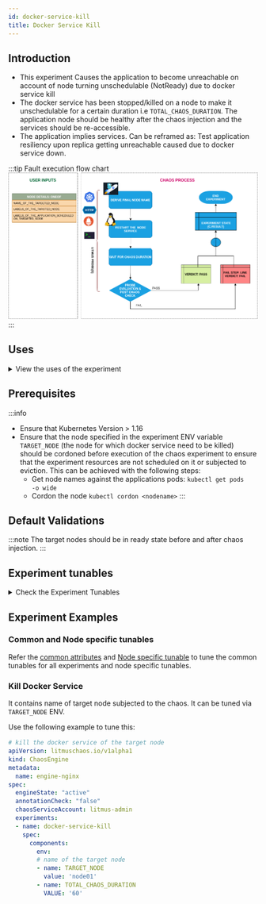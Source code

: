 ```yaml
---
id: docker-service-kill
title: Docker Service Kill
---
```


## Introduction
- This experiment Causes the application to become unreachable on account of node turning unschedulable (NotReady) due to docker service kill
- The docker service has been stopped/killed on a node to make it unschedulable for a certain duration i.e `TOTAL_CHAOS_DURATION`. The application node should be healthy after the chaos injection and the services should be re-accessible.
- The application implies services. Can be reframed as: Test application resiliency upon replica getting unreachable caused due to docker service down.

:::tip Fault execution flow chart 
![Docker Service Kill](./static/images/svc-kill.png)
:::

## Uses
<details>
<summary>View the uses of the experiment</summary>
<div>
Coming soon.
</div>
</details>

## Prerequisites
:::info
- Ensure that Kubernetes Version > 1.16
- Ensure that the node specified in the experiment ENV variable <code>TARGET_NODE</code> (the node for which docker service need to be killed) should be cordoned before execution of the chaos experiment to ensure that the experiment resources are not scheduled on it or subjected to eviction. This can be achieved with the following steps:
  - Get node names against the applications pods: <code>kubectl get pods -o wide</code>
  - Cordon the node <code>kubectl cordon &lt;nodename&gt;</code>
:::

## Default Validations
:::note
The target nodes should be in ready state before and after chaos injection.
:::

## Experiment tunables
<details>
    <summary>Check the Experiment Tunables</summary>
    <h2>Mandatory Fields</h2>
    <table>
      <tr>
        <th> Variables </th>
        <th> Description </th>
        <th> Notes </th>
      </tr>
      <tr>
        <td> TARGET_NODE </td>
        <td> Name of the target node</td>
        <td> Eg. node-1 </td>
      </tr>
      <tr>
        <td> NODE_LABEL </td>
        <td> It contains node label, which will be used to filter the target node if TARGET_NODE ENV is not set </td>
        <td> It is mutually exclusive with the TARGET_NODE ENV. If both are provided then it will use the <code>TARGET_NODE</code> </td>
      </tr>
    </table>
    <h2>Optional Fields</h2>
    <table>
      <tr>
        <th> Variables </th>
        <th> Description </th>
        <th> Notes </th>
      </tr>
      <tr>
        <td> TOTAL_CHAOS_DURATION </td>
        <td> The time duration for chaos insertion (seconds)  </td>
        <td> Defaults to 60s </td>
      </tr>
      <tr>
        <td> LIB </td>
        <td> The chaos lib used to inject the chaos </td>
        <td> Defaults to <code>litmus</code> </td>
      </tr>
      <tr>
        <td> RAMP_TIME </td>
        <td> Period to wait before injection of chaos in sec </td>
        <td> Eg. 30 </td>
      </tr>
    </table>
</details>

## Experiment Examples

### Common and Node specific tunables
Refer the [common attributes](../../common-tunables-for-all-experiments) and [Node specific tunable](./common-tunables-for-node-experiments) to tune the common tunables for all experiments and node specific tunables.  

### Kill Docker Service

It contains name of target node subjected to the chaos. It can be tuned via `TARGET_NODE` ENV.

Use the following example to tune this:

[embedmd]:# (./static/manifests/docker-service-kill/docker-service-kill.yaml yaml)
```yaml
# kill the docker service of the target node
apiVersion: litmuschaos.io/v1alpha1
kind: ChaosEngine
metadata:
  name: engine-nginx
spec:
  engineState: "active"
  annotationCheck: "false"
  chaosServiceAccount: litmus-admin
  experiments:
  - name: docker-service-kill
    spec:
      components:
        env:
        # name of the target node
        - name: TARGET_NODE
          value: 'node01'
        - name: TOTAL_CHAOS_DURATION
          VALUE: '60'
```
